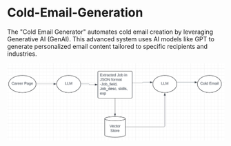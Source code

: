 # Cold-Email-Generation
The "Cold Email Generator" automates cold email creation by leveraging Generative AI (GenAI). This advanced system uses AI models like GPT to generate personalized email content tailored to specific recipients and industries.

<img src="architecture.png" alt="Alt text" width="desired-width" height="desired-height">

